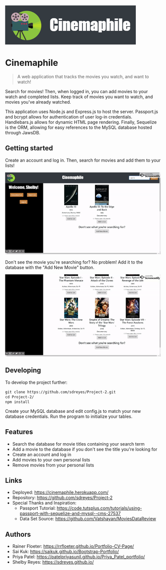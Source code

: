 ![Cinemaphile Logo](public/assets/images/readme-images/logo.png)

# Cinemaphile
> A web application that tracks the movies you watch, and want to watch!

Search for movies! Then, when logged in, you can add movies to your watch and completed lists. Keep track of movies you want to watch, and movies you've already watched.

This application uses Node.js and Express.js to host the server. Passport.js and bcrypt allows for authentication of user log-in credentials. Handlebars.js allows for dynamic HTML page rendering. Finally, Sequelize is the ORM, allowing for easy references to the MySQL database hosted through JawsDB.

## Getting started

Create an account and log in. Then, search for movies and add them to your lists!

![Search Page](public/assets/images/readme-images/lists.gif)

Don't see the movie you're searching for? No problem! Add it to the database with the "Add New Movie" button.

![Add New Movie](public/assets/images/readme-images/add-movie.gif)

## Developing

To develop the project further:

```shell
git clone https://github.com/sdreyes/Project-2.git
cd Project-2/
npm install
```

Create your MySQL database and edit config.js to match your new database credentials. Run the program to initialize your tables.

## Features

* Search the database for movie titles containing your search term
* Add a movie to the database if you don't see the title you're looking for
* Create an account and log in
* Add movies to your own personal lists
* Remove movies from your personal lists

## Links

- Deployed: https://cinemaphile.herokuapp.com/
- Repository: https://github.com/sdreyes/Project-2
- Special Thanks and Inspiration:
  - Passport Tutorial: https://code.tutsplus.com/tutorials/using-passport-with-sequelize-and-mysql--cms-27537
  - Data Set Source: https://github.com/Vatshayan/MoviesDataReview


## Authors

- Rainer Floeter: https://rrfloeter.github.io/Portfolio-CV-Page/
- Sai Kuk: https://saikuk.github.io/Bootstrap-Portfolio/
- Priya Patel: https://patelpriyasunil.github.io/Priya_Patel_portfolio/
- Shelby Reyes: https://sdreyes.github.io/
